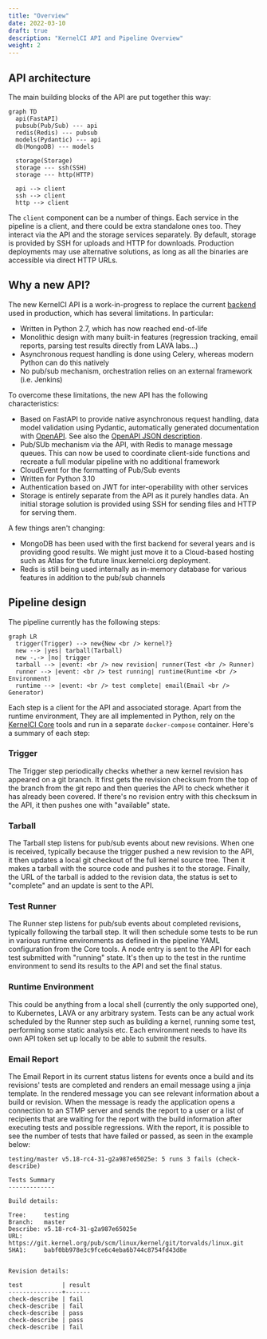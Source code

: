 ```yaml
---
title: "Overview"
date: 2022-03-10
draft: true
description: "KernelCI API and Pipeline Overview"
weight: 2
---
```


## API architecture

The main building blocks of the API are put together this way:

```mermaid
graph TD
  api(FastAPI)
  pubsub(Pub/Sub) --- api
  redis(Redis) --- pubsub
  models(Pydantic) --- api
  db(MongoDB) --- models

  storage(Storage)
  storage --- ssh(SSH)
  storage --- http(HTTP)

  api --> client
  ssh --> client
  http --> client
```

The `client` component can be a number of things.  Each service in the pipeline
is a client, and there could be extra standalone ones too.  They interact via
the API and the storage services separately.  By default, storage is provided
by SSH for uploads and HTTP for downloads.  Production deployments may use
alternative solutions, as long as all the binaries are accessible via direct
HTTP URLs.

## Why a new API?

The new KernelCI API is a work-in-progress to replace the current
[backend](https://api.kernelci.org/) used in production, which has several
limitations.  In particular:

* Written in Python 2.7, which has now reached end-of-life
* Monolithic design with many built-in features (regression tracking, email
  reports, parsing test results directly from LAVA labs...)
* Asynchronous request handling is done using Celery, whereas modern Python can
  do this natively
* No pub/sub mechanism, orchestration relies on an external framework
  (i.e. Jenkins)


To overcome these limitations, the new API has the following characteristics:

* Based on FastAPI to provide native asynchronous request handling, data model
  validation using Pydantic, automatically generated documentation with
  [OpenAPI](https://www.openapis.org/).  See also the [OpenAPI JSON
  description](https://staging.kernelci.org:9000/openapi.json).
* Pub/SUb mechanism via the API, with Redis to manage message queues.  This can
  now be used to coordinate client-side functions and recreate a full modular
  pipeline with no additional framework
* CloudEvent for the formatting of Pub/Sub events
* Written for Python 3.10
* Authentication based on JWT for inter-operability with other services
* Storage is entirely separate from the API as it purely handles data.  An
  initial storage solution is provided using SSH for sending files and HTTP for
  serving them.

A few things aren't changing:

* MongoDB has been used with the first backend for several years and is
  providing good results.  We might just move it to a Cloud-based hosting such
  as Atlas for the future linux.kernelci.org deployment.
* Redis is still being used internally as in-memory database for various
  features in addition to the pub/sub channels

## Pipeline design

The pipeline currently has the following steps:

```mermaid
graph LR
  trigger(Trigger) --> new{New <br /> kernel?}
  new --> |yes| tarball(Tarball)
  new -.-> |no| trigger
  tarball --> |event: <br /> new revision| runner(Test <br /> Runner)
  runner --> |event: <br /> test running| runtime(Runtime <br /> Environment)
  runtime --> |event: <br /> test complete| email(Email <br /> Generator)
```

Each step is a client for the API and associated storage.  Apart from the
runtime environment, They are all implemented in Python, rely on the [KernelCI
Core](/docs/core) tools and run in a separate `docker-compose` container.
Here's a summary of each step:

### Trigger

The Trigger step periodically checks whether a new kernel revision has appeared
on a git branch.  It first gets the revision checksum from the top of the
branch from the git repo and then queries the API to check whether it has
already been covered.  If there's no revision entry with this checksum in the
API, it then pushes one with "available" state.

### Tarball

The Tarball step listens for pub/sub events about new revisions.  When one is
received, typically because the trigger pushed a new revision to the API, it
then updates a local git checkout of the full kernel source tree.  Then it
makes a tarball with the source code and pushes it to the storage.  Finally,
the URL of the tarball is added to the revision data, the status is set to
"complete" and an update is sent to the API.

### Test Runner

The Runner step listens for pub/sub events about completed revisions, typically
following the tarball step.  It will then schedule some tests to be run in
various runtime environments as defined in the pipeline YAML configuration from
the Core tools.  A node entry is sent to the API for each test submitted with
"running" state.  It's then up to the test in the runtime environment to send
its results to the API and set the final status.

### Runtime Environment

This could be anything from a local shell (currently the only supported one),
to Kubernetes, LAVA or any arbitrary system.  Tests can be any actual work
scheduled by the Runner step such as building a kernel, running some test,
performing some static analysis etc.  Each environment needs to have its own
API token set up locally to be able to submit the results.

### Email Report

The Email Report in its current status listens for events once a build and its revisions'
tests are completed and renders an email message using a jinja template. In the rendered
message you can see relevant information about a build or revision. When the message is ready
the application opens a connection to an STMP server and sends the report to a user or a list of
recipients that are waiting for the report with the build information after executing tests and
possible regressions. With the report, it is possible to see the number of tests that have failed or passed,
as seen in the example below:

```
testing/master v5.18-rc4-31-g2a987e65025e: 5 runs 3 fails (check-describe)

Tests Summary
-------------

Build details:

Tree:     testing
Branch:   master
Describe: v5.18-rc4-31-g2a987e65025e
URL:      https://git.kernel.org/pub/scm/linux/kernel/git/torvalds/linux.git
SHA1:     babf0bb978e3c9fce6c4eba6b744c8754fd43d8e


Revision details:

test           | result
---------------+-------
check-describe | fail
check-describe | fail
check-describe | pass
check-describe | pass
check-describe | fail
```
